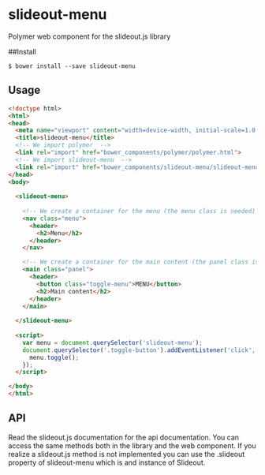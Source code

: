 # slideout-menu

Polymer web component for the slideout.js library

##Install

```
$ bower install --save slideout-menu
```

## Usage

``` html
<!doctype html>
<html>
<head>
  <meta name="viewport" content="width=device-width, initial-scale=1.0, user-scalable=no">
  <title>slideout-menu</title>
  <!-- We import polymer  -->
  <link rel="import" href="bower_components/polymer/polymer.html">
  <!-- We import slideout-menu  -->
  <link rel="import" href="bower_components/slideout-menu/slideout-menu.html">
</head>
<body>
  
  <slideout-menu>
    
    <!-- We create a container for the menu (the menu class is needed)  -->
    <nav class="menu">
      <header>
        <h2>Menu</h2>
      </header>
    </nav>

    <!-- We create a container for the main content (the panel class is needed)  -->
    <main class="panel">
      <header>
        <button class="toggle-menu">MENU</button>
        <h2>Main content</h2>
      </header>
    </main>
  
  </slideout-menu>
  
  <script>
    var menu = document.querySelector('slideout-menu');
    document.querySelector('.toggle-button').addEventListener('click', function () {
      menu.toggle();
    });
  </script>

</body>
</html>
```

## API

Read the slideout.js documentation for the api documentation. You can access the same methods both in the library and the web component. If you realize a slideout.js method is not implemented you can use the .slideout property of slideout-menu which is and instance of Slideout.
